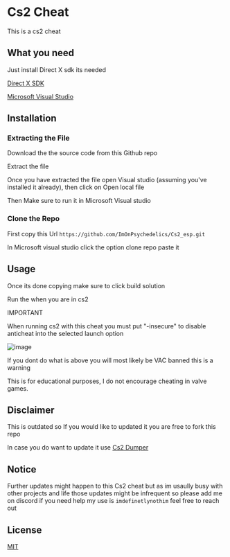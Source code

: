 # Cs2 Cheat

This is a cs2 cheat

## What you need

Just install Direct X sdk its needed

[Direct X SDK](https://www.microsoft.com/en-gb/download/details.aspx?id=6812)

[Microsoft Visual Studio](https://visualstudio.microsoft.com)

## Installation

### Extracting the File

Download the the source code from this Github repo

Extract the file

Once you have extracted the file open Visual studio (assuming you've installed it already), then click on Open local file

Then Make sure to run it in Microsoft Visual studio

### Clone the Repo

First copy this Url ```https://github.com/ImOnPsychedelics/Cs2_esp.git```

In Microsoft visual studio click the option clone repo paste it 


## Usage

Once its done copying make sure to click build solution

Run the when you are in cs2

IMPORTANT

When running cs2 with this cheat you must put "-insecure" to disable anticheat into the selected launch option

![image](https://github.com/user-attachments/assets/5af8e350-a8d4-4e5e-8bcf-dd396696e812)

If you dont do what is above you will most likely be VAC banned this is a warning

This is for educational purposes, I do not encourage cheating in valve games.

## Disclaimer

This is outdated so If you would like to updated it you are free to fork this repo

In case you do want to update it use [Cs2 Dumper](https://github.com/a2x/cs2-dumper)

## Notice

Further updates might happen to this Cs2 cheat but as im usaully busy with other projects and life those updates might be infrequent so please add me on discord if you need help my use is ```imdefinetlynothim``` feel free to reach out

## License

[MIT](https://choosealicense.com/licenses/mit/)
